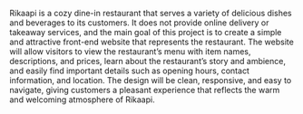 Rikaapi is a cozy dine-in restaurant that serves a variety of delicious dishes and beverages to its customers. It does not provide online delivery or takeaway services, and the main goal of this project is to create a simple and attractive front-end website that represents the restaurant. The website will allow visitors to view the restaurant’s menu with item names, descriptions, and prices, learn about the restaurant’s story and ambience, and easily find important details such as opening hours, contact information, and location. The design will be clean, responsive, and easy to navigate, giving customers a pleasant experience that reflects the warm and welcoming atmosphere of Rikaapi.
